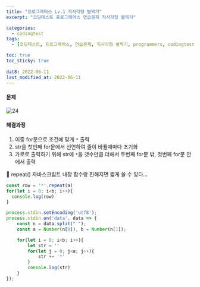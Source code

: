 ```yaml
---
title: "프로그래머스 Lv.1 직사각형 별찍기"
excerpt: "코딩테스트 프로그래머스 연습문제 직사각형 별찍기"

categories:
  - codingtest
tags:
  - [코딩테스트, 프로그래머스, 연습문제, 직사각형 별찍기, programmers, codingtest, 코딩테스트 연습]

toc: true
toc_sticky: true
 
dat8: 2022-06-11
last_modified_at: 2022-06-11
---
```


#### 문제
![24](/assets/images/24.png)

#### 해결과정
1. 이중 for문으로 조건에 맞게 `*` 출력
2. str을 첫번째 for문에서 선언하여 줄이 바뀔때마다 초기화
3. 가로로 출력하기 위해 str에 `*`을 갯수만큼 더해서 두번째 for문 밖, 첫번째 for문 안에서 출력

:pushpin: repeat()
자바스크립트 내장 함수랑 친해지면 짧게 쓸 수 있다...
```javascript
const row = '*'.repeat(a)
for(let i = 0; i<b; i++){
  console.log(row)
}
```

```javascript
process.stdin.setEncoding('utf8');
process.stdin.on('data', data => {
    const n = data.split(" ");
    const a = Number(n[0]), b = Number(n[1]);

    for(let i = 0; i<b; i++){
        let str = ''
        for(let j = 0; j<a; j++){
            str += '*'
        }
        console.log(str)
    }
});
```
